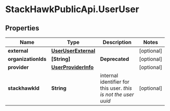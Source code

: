 # StackHawkPublicApi.UserUser

## Properties

Name | Type | Description | Notes
------------ | ------------- | ------------- | -------------
**external** | [**UserUserExternal**](UserUserExternal.md) |  | [optional] 
**organizationIds** | **[String]** | **Deprecated** | [optional] 
**provider** | [**UserProviderInfo**](UserProviderInfo.md) |  | [optional] 
**stackhawkId** | **String** | internal identifier for this user. _this is not the user uuid_ | [optional] 


